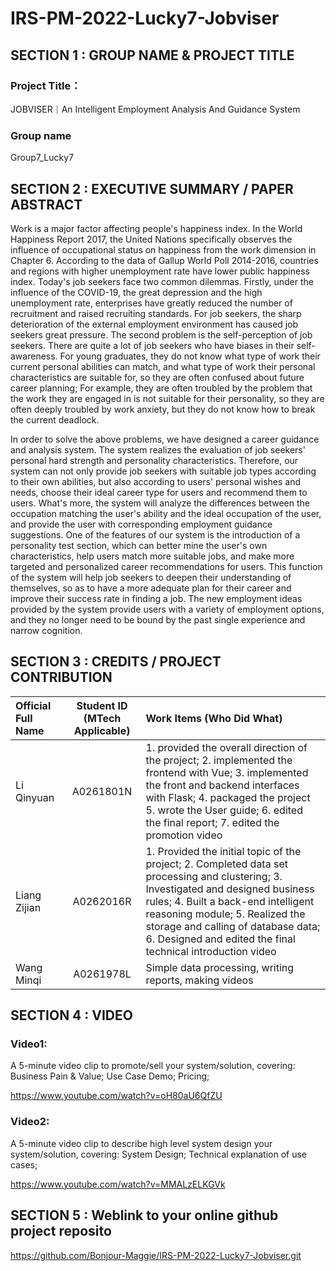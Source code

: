 # IRS-PM-2022-Lucky7-Jobviser
## SECTION 1 : GROUP NAME & PROJECT TITLE
### Project Title：
JOBVISER｜An Intelligent Employment Analysis And Guidance System 
### Group name
Group7_Lucky7


## SECTION 2 : EXECUTIVE SUMMARY / PAPER ABSTRACT
Work is a major factor affecting people's happiness index. In the World Happiness Report 2017, the United Nations specifically observes the influence of occupational status on happiness from the work dimension in Chapter 6. According to the data of Gallup World Poll 2014-2016, countries and regions with higher unemployment rate have lower public happiness index. Today's job seekers face two common dilemmas. Firstly, under the influence of the COVID-19, the great depression and the high unemployment rate, enterprises have greatly reduced the number of recruitment and raised recruiting standards. For job seekers, the sharp deterioration of the external employment environment has caused job seekers great pressure. The second problem is the self-perception of job seekers. There are quite a lot of job seekers who have biases in their self-awareness. For young graduates, they do not know what type of work their current personal abilities can match, and what type of work their personal characteristics are suitable for, so they are often confused about future career planning; For example, they are often troubled by the problem that the work they are engaged in is not suitable for their personality, so they are often deeply troubled by work anxiety, but they do not know how to break the current deadlock.


In order to solve the above problems, we have designed a career guidance and analysis system. The system realizes the evaluation of job seekers' personal hard strength and personality characteristics. Therefore, our system can not only provide job seekers with suitable job types according to their own abilities, but also according to users' personal wishes and needs, choose their ideal career type for users and recommend them to users. What's more, the system will analyze the differences between the occupation matching the user's ability and the ideal occupation of the user, and provide the user with corresponding employment guidance suggestions. One of the features of our system is the introduction of a personality test section, which can better mine the user's own characteristics, help users match more suitable jobs, and make more targeted and personalized career recommendations for users. This function of the system will help job seekers to deepen their understanding of themselves, so as to have a more adequate plan for their career and improve their success rate in finding a job. The new employment ideas provided by the system provide users with a variety of employment options, and they no longer need to be bound by the past  single experience and narrow cognition.




## SECTION 3 : CREDITS / PROJECT CONTRIBUTION

| Official Full Name  | Student ID (MTech Applicable) | Work Items (Who Did What) | 
| :------------ |:---------------:| :-----|
| Li Qinyuan | A0261801N | 1. provided the overall direction of the project; 2. implemented the frontend with Vue; 3. implemented the front and backend interfaces with Flask; 4. packaged the project 5. wrote the User guide; 6. edited the final report; 7. edited the promotion video|
| Liang Zijian  | A0262016R | 1. Provided the initial topic of the project; 2. Completed data set processing and clustering; 3. Investigated and designed business rules; 4. Built a back-end intelligent reasoning module; 5. Realized the storage and calling of database data; 6. Designed and edited the final technical introduction video |
| Wang Minqi  | A0261978L | Simple data processing, writing reports, making videos |


## SECTION 4 : VIDEO 
### Video1: 
A 5-minute video clip to promote/sell your system/solution, covering: Business Pain & Value; Use Case Demo; Pricing;

https://www.youtube.com/watch?v=oH80aU6QfZU
### Video2:
A 5-minute video clip to describe high level system design your system/solution, covering: System Design; Technical explanation of use cases;

https://www.youtube.com/watch?v=MMALzELKGVk



## SECTION 5 : Weblink to your online github project reposito
https://github.com/Bonjour-Maggie/IRS-PM-2022-Lucky7-Jobviser.git

